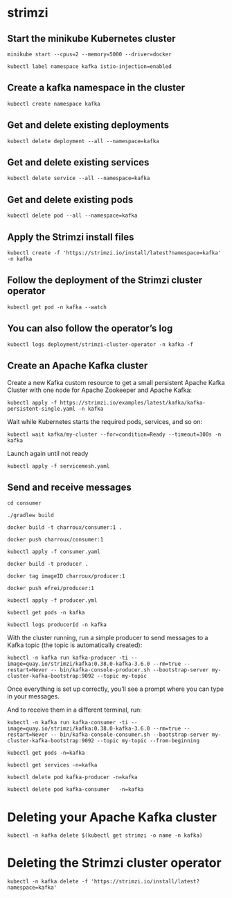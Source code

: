# strimzi
## Start the minikube Kubernetes cluster 
```
minikube start --cpus=2 --memory=5000 --driver=docker
```

```
kubectl label namespace kafka istio-injection=enabled
```
## Create a kafka namespace in the cluster
```
kubectl create namespace kafka        
```

## Get and delete existing deployments
```
kubectl delete deployment --all --namespace=kafka     
```

## Get and delete existing services
```
kubectl delete service --all --namespace=kafka     
```
## Get and delete existing pods
```
kubectl delete pod --all --namespace=kafka     
```

## Apply the Strimzi install files
```
kubectl create -f 'https://strimzi.io/install/latest?namespace=kafka' -n kafka
```

## Follow the deployment of the Strimzi cluster operator
```
kubectl get pod -n kafka --watch
```

## You can also follow the operator’s log
```
kubectl logs deployment/strimzi-cluster-operator -n kafka -f
```

## Create an Apache Kafka cluster

Create a new Kafka custom resource to get a small persistent Apache Kafka Cluster with one node for Apache Zookeeper and Apache Kafka:
```
kubectl apply -f https://strimzi.io/examples/latest/kafka/kafka-persistent-single.yaml -n kafka
```

Wait while Kubernetes starts the required pods, services, and so on:
```
kubectl wait kafka/my-cluster --for=condition=Ready --timeout=300s -n kafka
```
Launch again until not ready
```
kubectl apply -f servicemesh.yaml     
```

## Send and receive messages
```
cd consumer
```
```
./gradlew build
```
```
docker build -t charroux/consumer:1 .
```
```
docker push charroux/consumer:1
```
```
kubectl apply -f consumer.yaml
```
```
docker build -t producer .
```
```
docker tag imageID charroux/producer:1
```
```
docker push efrei/producer:1
```
```
kubectl apply -f producer.yml
```
```
kubectl get pods -n kafka
```
```
kubectl logs producerId -n kafka
```
With the cluster running, run a simple producer to send messages to a Kafka topic (the topic is automatically created):
```
kubectl -n kafka run kafka-producer -ti --image=quay.io/strimzi/kafka:0.38.0-kafka-3.6.0 --rm=true --restart=Never -- bin/kafka-console-producer.sh --bootstrap-server my-cluster-kafka-bootstrap:9092 --topic my-topic
```
Once everything is set up correctly, you’ll see a prompt where you can type in your messages.

And to receive them in a different terminal, run:
```
kubectl -n kafka run kafka-consumer -ti --image=quay.io/strimzi/kafka:0.38.0-kafka-3.6.0 --rm=true --restart=Never -- bin/kafka-console-consumer.sh --bootstrap-server my-cluster-kafka-bootstrap:9092 --topic my-topic --from-beginning
```

```
kubectl get pods -n=kafka
```

```
kubectl get services -n=kafka
```

```
kubectl delete pod kafka-producer -n=kafka       
```

```
kubectl delete pod kafka-consumer   -n=kafka
```

# Deleting your Apache Kafka cluster
```
kubectl -n kafka delete $(kubectl get strimzi -o name -n kafka)
```

# Deleting the Strimzi cluster operator
```
kubectl -n kafka delete -f 'https://strimzi.io/install/latest?namespace=kafka'
```
